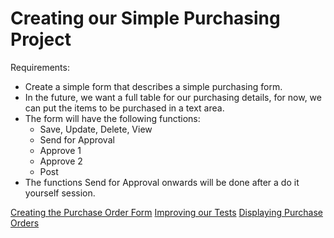 # Creating our Simple Purchasing Project

Requirements:
- Create a simple form that describes a simple purchasing form.
- In the future, we want a full table for our purchasing details, for now, we can put the items to be purchased in a text area.
- The form will have the following functions:
    - Save, Update, Delete, View
    - Send for Approval
    - Approve 1
    - Approve 2
    - Post
- The functions Send for Approval onwards will be done after a do it yourself session.

[Creating the Purchase Order Form](/15-purchasing-app/01-form.md)
[Improving our Tests](/15-purchasing-app/02-improving-tests.md)
[Displaying Purchase Orders](/15-purchasing-app/03-displaying-purchase-orders.md)